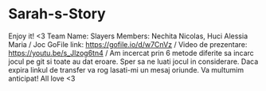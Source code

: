 # Sarah-s-Story
Enjoy it! &lt;3
Team Name: Slayers
Members: Nechita Nicolas, Huci Alessia Maria
 / Joc GoFile link: https://gofile.io/d/w7CnVz
 / Video de prezentare: https://youtu.be/s_Jlzog6tn4
 / Am incercat prin 6 metode diferite sa incarc jocul pe git si toate au dat eroare. Sper sa ne luati jocul in considerare. Daca expira linkul de transfer va rog lasati-mi un mesaj oriunde. Va multumim anticipat! All love <3
